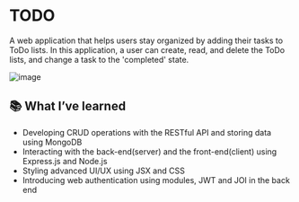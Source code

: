 # TODO

A web application that helps users stay organized by adding their tasks to ToDo lists.
In this application, a user can create, read, and delete the ToDo lists, and change a task to the 'completed' state.

![image](https://user-images.githubusercontent.com/67844037/203667626-53347e52-503c-44b3-9153-b5a52dd66053.png)

## 📚 What I’ve learned
- Developing CRUD operations with the RESTful API and storing data using MongoDB
- Interacting with the back-end(server) and the front-end(client) using Express.js and Node.js
- Styling advanced UI/UX using JSX and CSS
- Introducing web authentication using modules, JWT and JOI in the back end
